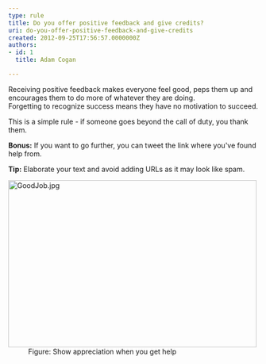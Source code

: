```yaml
---
type: rule
title: Do you offer positive feedback and give credits?
uri: do-you-offer-positive-feedback-and-give-credits
created: 2012-09-25T17:56:57.0000000Z
authors:
- id: 1
  title: Adam Cogan

---
```




<span class='intro'> <p class="ssw15-rteElement-P">​Receiving positive feedback makes everyone feel good,&#160;peps them up and encourages them to do more of whatever they are doing.<br>Forgetting to recognize success
                    means they have​&#160;no motivation to succeed.
                <br></p> </span>

<p> This is a simple rule - if someone goes beyond the call of duty, you thank them.​​​<br></p><p><b>Bonus&#58;</b> If you want to go further, you can tweet the link where you've found help from.&#160;</p><p><b>Tip&#58;</b> Elaborate your text and avoid adding URLs as it may look like spam.<br></p><dl class="image"><dt><img src="/PublishingImages/GoodJob.jpg" alt="GoodJob.jpg" style="width&#58;500px;height&#58;337px;" /></dt><dd>Figure&#58; Show appreciation when you get help<br></dd></dl>


